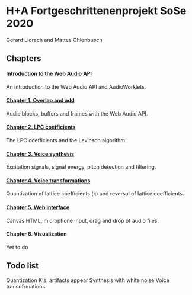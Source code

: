 # H+A Fortgeschrittenenprojekt SoSe 2020
 Gerard Llorach and Mattes Ohlenbusch



## Chapters
#### [Introduction to the Web Audio API](docs/Introduction.md)
An introduction to the Web Audio API and AudioWorklets.

#### [Chapter 1. Overlap and add](docs/Chapter%201.%20Overlap%20and%20add.md)
Audio blocks, buffers and frames with the Web Audio API.

#### [Chapter 2. LPC coefficients](docs/Chapter%202.%20LPC%20coefficients.md)
The LPC coefficients and the Levinson algorithm.

#### [Chapter 3. Voice synthesis](docs/Chapter%203.%20Voice%20synthesis.md)
Excitation signals, signal energy, pitch detection and filtering.

#### [Chapter 4. Voice transformations](docs/Chapter%204.%20Voice%20transformations.md)
Quantization of lattice coefficients (k) and reversal of lattice coefficients.

#### [Chapter 5. Web interface](docs/Chapter%205.%20Web%20interface.md)
Canvas HTML, microphone input, drag and drop of audio files.

#### Chapter 6. Visualization
Yet to do


## Todo list
Quantization K's, artifacts appear
Synthesis with white noise
Voice transofrmations
